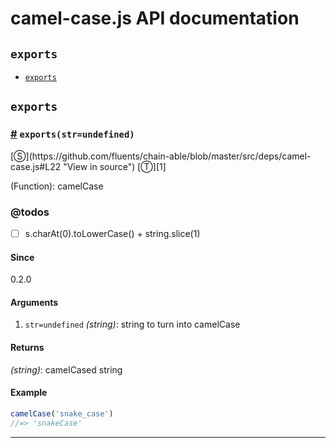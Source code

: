 # camel-case.js API documentation

<!-- div class="toc-container" -->

<!-- div -->

## `exports`
* <a href="#exports">`exports`</a>

<!-- /div -->

<!-- /div -->

<!-- div class="doc-container" -->

<!-- div -->

## `exports`

<!-- div -->

<h3 id="exports"><a href="#exports">#</a>&nbsp;<code>exports(str=undefined)</code></h3>
[&#x24C8;](https://github.com/fluents/chain-able/blob/master/src/deps/camel-case.js#L22 "View in source") [&#x24C9;][1]

(Function): camelCase


### @todos 

- [ ] s.charAt(0).toLowerCase() + string.slice(1)
 
#### Since
0.2.0

#### Arguments
1. `str=undefined` *(string)*: string to turn into camelCase

#### Returns
*(string)*: camelCased string

#### Example
```js
camelCase('snake_case')
//=> 'snakeCase'

```
---

<!-- /div -->

<!-- /div -->

<!-- /div -->

 [1]: #exports "Jump back to the TOC."

